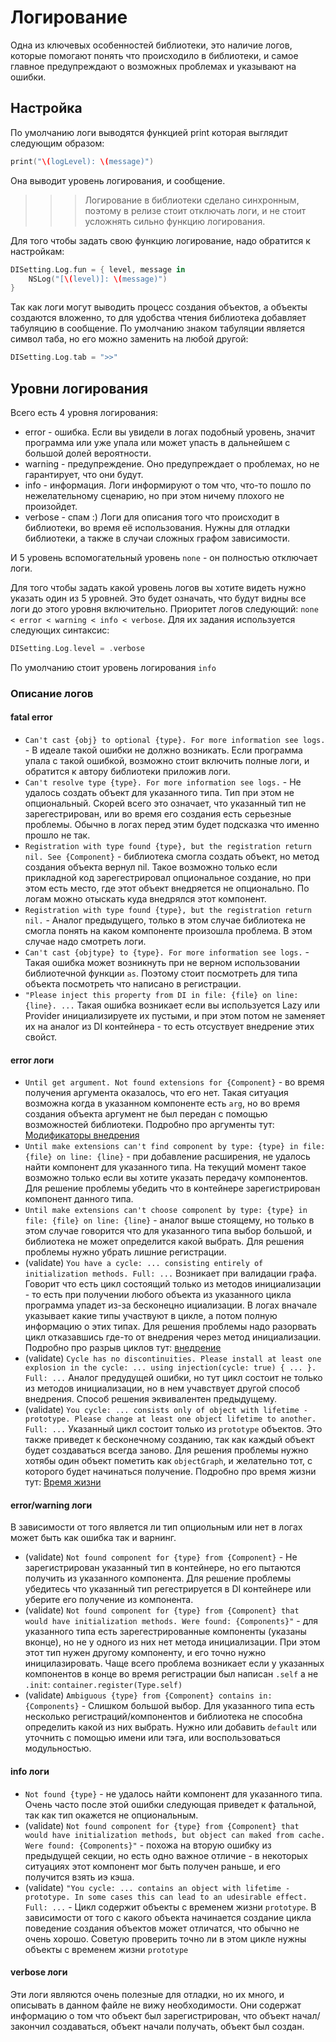 # Логирование

Одна из ключевых особенностей библиотеки, это наличие логов, которые помогают понять что происходило в библиотеки, и самое главное предупреждают о возможных проблемах и указывают на ошибки.

## Настройка
По умолчанию логи выводятся функцией print которая выглядит следующим образом:
```Swift
print("\(logLevel): \(message)")
```
Она выводит уровень логирования, и сообщение. 
>>> Логирование в библиотеки сделано синхронным, поэтому в релизе стоит отключать логи, и не стоит усложнять сильно функцию логирования.

Для того чтобы задать свою функцию логирование, надо обратится к настройкам:
```Swift
DISetting.Log.fun = { level, message in
    NSLog("[\(level)]: \(message)")
}
```
Так как логи могут выводить процесс создания объектов, а объекты создаются вложенно, то для удобства чтения библиотека добавляет табуляцию в сообщение. По умолчанию знаком табуляции является символ таба, но его можно заменить на любой другой:
```Swift
DISetting.Log.tab = ">>"
```

## Уровни логирования
Всего есть 4 уровня логирования: 
* error - ошибка. Если вы увидели в логах подобный уровень, значит программа или уже упала или может упасть в дальнейшем с большой долей вероятности.
* warning - предупреждение. Оно предупреждает о проблемах, но не гарантирует, что они будут. 
* info - информация. Логи информируют о том что, что-то пошло по нежелательному сценарию, но при этом ничему плохого не произойдет.
* verbose - спам :) Логи для описания того что происходит в библиотеки, во время её использования. Нужны для отладки библиотеки, а также в случаи сложных графом зависимости.

И 5 уровень вспомогательный уровень `none` - он полностью отключает логи.

Для того чтобы задать какой уровень логов вы хотите видеть нужно указать один из 5 уровней. Это будет означать, что будут видны все логи до этого уровня включительно. Приоритет логов следующий: `none < error < warning < info < verbose`. Для их задания используется следующих синтаксис:
```Swift
DISetting.Log.level = .verbose
```
По умолчанию стоит уровень логирования `info`

### Описание логов
#### fatal error

* `Can't cast {obj} to optional {type}. For more information see logs.` - В идеале такой ошибки не должно возникать. Если программа упала с такой ошибкой, возможно стоит включить полные логи, и обратится к автору библиотеки приложив логи.
* `Can't resolve type {type}. For more information see logs.` - Не удалось создать объект для указанного типа. Тип при этом не опциональный. Скорей всего это означает, что указанный тип не зарегестрирован, или во время его создания есть серьезные проблемы. Обычно в логах перед этим будет подсказка что именно прошло не так.
* `Registration with type found {type}, but the registration return nil. See {Component}` - библиотека смогла создать объект, но метод создания объекта вернул nil. Такое возможно только если прикладной код зарегестрировал опциональное создание, но при этом есть место, где этот объект внедряется не опционально. По логам можно отыскать куда внедрялся этот компонент.
* `Registration with type found {type}, but the registration return nil.` - Аналог предыдущего, только в этом случае библиотека не смогла понять на каком компоненте произошла проблема. В этом случае надо смотреть логи.
* `Can't cast {objtype} to {type}. For more information see logs.` - Такая ошибка может возникнуть при не верном использовании библиотечной функции `as`. Поэтому стоит посмотреть для типа объекта посмотреть что написано в регистрации.
* `"Please inject this property from DI in file: {file} on line: {line}. ...`  Такая ошибка возникает если вы используется Lazy или Provider инициализируете их пустыми, и при этом потом не заменяет их на аналог из DI контейнера - то есть отсуствует внедрение этих свойст.  

#### error логи

* `Until get argument. Not found extensions for {Component}` - во время получения аргумента оказалось, что его нет. Такая ситуация возможна когда в указанном компоненте есть `arg`, но во время создания объекта аргумент не был передан с помощью возможностей библиотеки. Подробно про аргументы тут: [Модификаторы внедрения](modificated_injection.md#Аргумент)
* `Until make extensions can't find component by type: {type} in file: {file} on line: {line}` - при добавление расширения, не удалось найти компонент для указанного типа. На текущий момент такое возможно только если вы хотите указать передачу компонентов. Для решение проблемы убедить что в контейнере зарегистрирован компонент данного типа.
* `Until make extensions can't choose component by type: {type} in file: {file} on line: {line}` - аналог выше стоящему, но только в этом случае говорится что для указанного типа выбор большой, и библиотека не может определится какой выбрать. Для решения проблемы нужно убрать лишние регистрации.
* (validate) `You have a cycle: ... consisting entirely of initialization methods. Full: ...` Возникает при валидации графа. Говорит что есть цикл состоящий только из методов инициализации - то есть при получении любого объекта из указанного цикла программа упадет из-за бесконецно ициализации. В логах вначале указывает какие типы участвуют в цикле, а потом полную информацию о этих типах. Для решения проблемы надо разорвать цикл отказавшись где-то от внедрения через метод инициализации. Подробно про разрыв циклов тут: [внедрение](injection.md#Внедрение_через_свойства)
*  (validate) `Cycle has no discontinuities. Please install at least one explosion in the cycle: ... using injection(cycle: true) { ... }. Full: ...` Аналог предудущей ошибки, но тут цикл состоит не только из методов инициализации, но в нем учавствует другой способ внедрения. Способ решения эквивалентен предыдущему.
*  (validate) `You cycle: ... consists only of object with lifetime - prototype. Please change at least one object lifetime to another. Full: ...`  Указанный цикл состоит только из `prototype` объектов. Это также приведет к бесконечному созданию, так как каждый объект будет создаваться всегда заново. Для решения проблемы нужно хотябы один объект пометить как `objectGraph`, и желательно тот, с которого будет начинаться получение. Подробно про время жизни тут: [Время жизни](scope_and_lifetime.md)

#### error/warning логи

В зависимости от того является ли тип опциольным или нет в логах может быть как ошибка так и варнинг.
*  (validate) `Not found component for {type} from {Component}` - Не зарегистрирован указанный тип в контейнере, но его пытаются получить из указанного компонента. Для решение проблемы убедитесь что указанный тип регестрируется в DI контейнере или уберите его получение из компонента.
*  (validate) `Not found component for {type} from {Component} that would have initialization methods. Were found: {Components}"` - для указанного типа есть зарегестрированные компоненты (указаны вконце), но не у одного из них нет метода инициализации. При этом этот тип нужен другому компоненту, и его точно нужно иницилазировать. Чаще всего проблема возникает если у указанных компонентов в конце во время регистрации был написан `.self` а не `.init`:  `container.register(Type.self)`
*  (validate) `Ambiguous {type} from {Component} contains in: {Components}` - Слишком большой выбор. Для указанного типа есть несколько регистраций/компонентов и библиотека не способна определить какой из них выбрать. Нужно или добавить `default` или уточнить с помощью имени или тэга, или воспользоваться модульностью. 

#### info логи
* `Not found {type}` - не удалось найти компонент для указанного типа. Очень часто после этой ошибки следующая приведет к фатальной, так как тип окажется не опциональным.
*  (validate) `Not found component for {type} from {Component} that would have initialization methods, but object can maked from cache. Were found: {Components}"` - похожа на вторую ошибку из предыдущей секции, но есть одно важное отличие - в некоторых ситуациях этот компонент мог быть получен раньше, и его получится взять иэ кэша.
*  (validate) `"You cycle: ... contains an object with lifetime - prototype. In some cases this can lead to an udesirable effect.  Full: ...` - Цикл содержит объекты с временем жизни `prototype`. В зависимости от того с какого объекта начинается создание цикла поведение создания объектов может отличатся, что обычно не очень хорошо. Советую проверить точно ли в этом цикле нужны объекты с временем жизни `prototype`

#### verbose логи
Эти логи являются очень полезные для отладки, но их много, и описывать в данном файле не вижу необходимости. Они содержат информацию о том что объект был зарегистрирован, что объект начал/закончил создаваться, объект начали получать, объект был создан.

